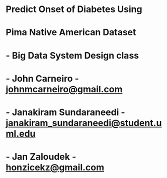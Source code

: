 # Predict Onset of Diabetes Using 
# Pima Native American Dataset
# - Big Data System Design class
#
# - John Carneiro - johnmcarneiro@gmail.com
# - Janakiram Sundaraneedi - janakiram_sundaraneedi@student.uml.edu
# - Jan Zaloudek - honzicekz@gmail.com

